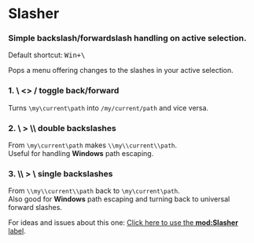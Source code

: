 # Slasher

### Simple backslash/forwardslash handling on active selection.

Default shortcut: <kbd>Win+\\</kbd>

Pops a menu offering changes to the slashes in your active selection.
### 1. \ <> / toggle back/forward

Turns `\my\current\path` into `/my/current/path` and vice versa.

### 2. \ > \\\ double backslashes

From `\my\current\path` makes `\\my\\current\\path`.  
Useful for handling **Windows** path escaping. 

### 3. \\\ > \ single backslashes

From `\\my\\current\\path` back to `\my\current\path`.  
Also good for **Windows** path escaping and turning back to universal forward slashes.


For ideas and issues about this one: [Click here to use the **mod:Slasher** label](https://github.com/ewerybody/a2.modules/issues/new?labels=mod%3ASlasher).
